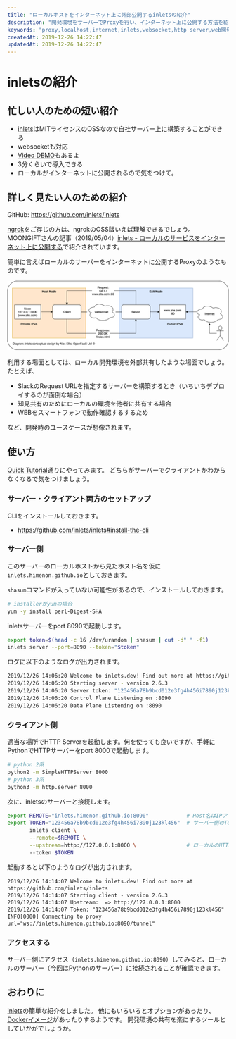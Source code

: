 ```yaml
---
title: "ローカルホストをインターネット上に外部公開するinletsの紹介"
description: "開発環境をサーバーでProxyを行い、インターネット上に公開する方法を紹介します。"
keywords: "proxy,localhost,internet,inlets,websocket,http server,web開発,開発環境,slack,request url"
createdAt: 2019-12-26 14:22:47
updatedAt: 2019-12-26 14:22:47
---
```


# inletsの紹介

## 忙しい人のための短い紹介

* [inlets](https://github.com/inlets/inlets)はMITライセンスのOSSなので自社サーバー上に構築することができる
* websocketも対応
* [Video DEMO](https://www.youtube.com/watch?v=jrAqqe8N3q4&feature=youtu.be)もあるよ
* 3分くらいで導入できる
* ローカルがインターネットに公開されるので気をつけて。

## 詳しく見たい人のための紹介

GitHub: https://github.com/inlets/inlets

[ngrok](https://ngrok.com/)をご存じの方は、ngrokのOSS版いえば理解できるでしょう。
MOONGIFTさんの記事（2019/05/04）[inlets - ローカルのサービスをインターネット上に公開する](https://www.moongift.jp/2019/05/inlets-%E3%83%AD%E3%83%BC%E3%82%AB%E3%83%AB%E3%81%AE%E3%82%B5%E3%83%BC%E3%83%93%E3%82%B9%E3%82%92%E3%82%A4%E3%83%B3%E3%82%BF%E3%83%BC%E3%83%8D%E3%83%83%E3%83%88%E4%B8%8A%E3%81%AB%E5%85%AC%E9%96%8B/)で紹介されています。

簡単に言えばローカルのサーバーをインターネットに公開するProxyのようなものです。

[![intels architecture](./images/inlets.png)](https://github.com/inlets/inlets/blob/master/docs/inlets.png)

利用する場面としては、ローカル開発環境を外部共有したような場面でしょう。
たとえば、

* SlackのRequest URLを指定するサーバーを構築するとき（いちいちデプロイするのが面倒な場合）
* 知見共有のためにローカルの環境を他者に共有する場合
* WEBをスマートフォンで動作確認するするため

など、開発時のユースケースが想像されます。

## 使い方

[Quick Tutorial](https://github.com/inlets/inlets#quickstart-tutorial)通りにやってみます。
どちらがサーバーでクライアントかわからなくなるで気をつけましょう。

### サーバー・クライアント両方のセットアップ

CLIをインストールしておきます。

* https://github.com/inlets/inlets#install-the-cli

### サーバー側

このサーバーのローカルホストから見たホスト名を仮に`inlets.himenon.github.io`としておきます。

`shasum`コマンドが入っていない可能性があるので、インストールしておきます。

```bash
# installerがyumの場合
yum -y install perl-Digest-SHA
```

inletsサーバーをport 8090で起動します。

```bash
export token=$(head -c 16 /dev/urandom | shasum | cut -d" " -f1)
inlets server --port=8090 --token="$token"
```

ログに以下のようなログが出力されます。

```bash
2019/12/26 14:06:20 Welcome to inlets.dev! Find out more at https://github.com/inlets/inlets
2019/12/26 14:06:20 Starting server - version 2.6.3
2019/12/26 14:06:20 Server token: "123456a78b9bcd012e3fg4h456i7890j123kl456"  <----- ここをクライアント側で利用する
2019/12/26 14:06:20 Control Plane Listening on :8090
2019/12/26 14:06:20 Data Plane Listening on :8090
```

### クライアント側

適当な場所でHTTP Serverを起動します。何を使っても良いですが、手軽にPythonでHTTPサーバーをport 8000で起動します。

```bash
# python 2系
python2 -m SimpleHTTPServer 8000
# python 3系
python3 -m http.server 8000
```

次に、inletsのサーバーと接続します。

```bash
export REMOTE="inlets.himenon.github.io:8090"            # Host名はIPアドレスでも良い
export TOKEN="123456a78b9bcd012e3fg4h456i7890j123kl456"  # サーバー側のToken
       inlets client \
       --remote=$REMOTE \
       --upstream=http://127.0.0.1:8000 \                # ローカルのHTTPサーバーのport番号
       --token $TOKEN
```

起動すると以下のようなログが出力されます。

```
2019/12/26 14:14:07 Welcome to inlets.dev! Find out more at https://github.com/inlets/inlets
2019/12/26 14:14:07 Starting client - version 2.6.3
2019/12/26 14:14:07 Upstream:  => http://127.0.0.1:8000
2019/12/26 14:14:07 Token: "123456a78b9bcd012e3fg4h456i7890j123kl456"
INFO[0000] Connecting to proxy                           url="ws://inlets.himenon.github.io:8090/tunnel"
```

### アクセスする

サーバー側にアクセス（`inlets.himenon.github.io:8090`）してみると、ローカルのサーバー（今回はPythonのサーバー）に接続されることが確認できます。

## おわりに

[inlets](https://github.com/inlets/inlets)の簡単な紹介をしました。
他にもいろいろとオプションがあったり、[Dockerイメージ](https://hub.docker.com/r/alexellis2/inlets)があったりするようです。
開発環境の共有を楽にするツールとしていかがでしょうか。
